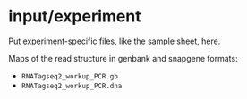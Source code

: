 # input/experiment

Put experiment-specific files, like the sample sheet, here.


Maps of the read structure in genbank and snapgene formats:

- `RNATagseq2_workup_PCR.gb`
- `RNATagseq2_workup_PCR.dna`
